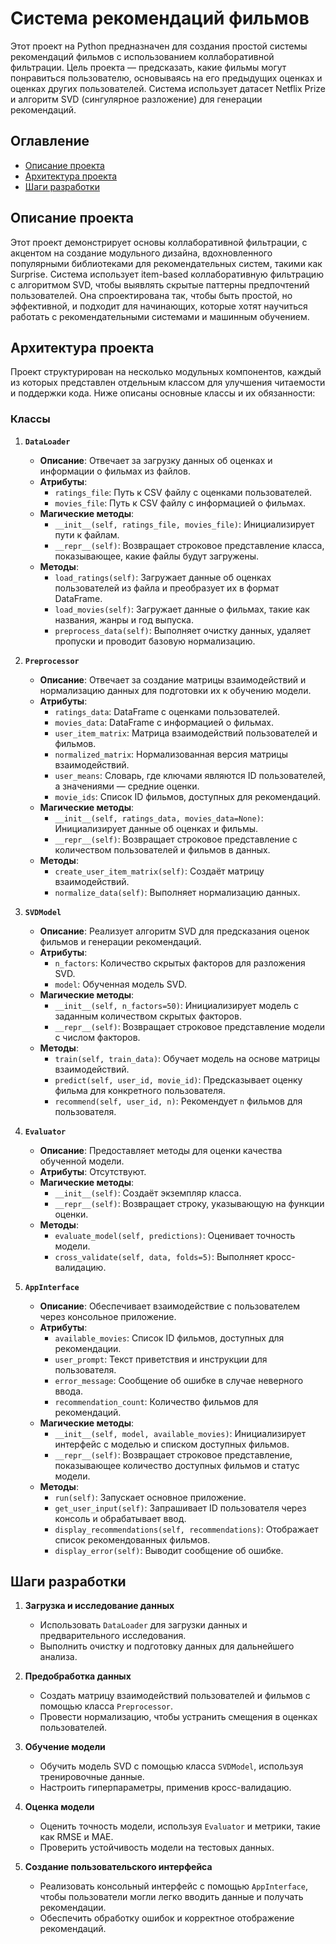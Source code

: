 # Система рекомендаций фильмов

Этот проект на Python предназначен для создания простой системы рекомендаций фильмов с использованием коллаборативной фильтрации. Цель проекта — предсказать, какие фильмы могут понравиться пользователю, основываясь на его предыдущих оценках и оценках других пользователей. Система использует датасет Netflix Prize и алгоритм SVD (сингулярное разложение) для генерации рекомендаций.

## Оглавление
- [Описание проекта](#описание-проекта)
- [Архитектура проекта](#архитектура-проекта)
- [Шаги разработки](#шаги-разработки)

## Описание проекта
Этот проект демонстрирует основы коллаборативной фильтрации, с акцентом на создание модульного дизайна, вдохновленного популярными библиотеками для рекомендательных систем, такими как Surprise. Система использует item-based коллаборативную фильтрацию с алгоритмом SVD, чтобы выявлять скрытые паттерны предпочтений пользователей. Она спроектирована так, чтобы быть простой, но эффективной, и подходит для начинающих, которые хотят научиться работать с рекомендательными системами и машинным обучением.

## Архитектура проекта
Проект структурирован на несколько модульных компонентов, каждый из которых представлен отдельным классом для улучшения читаемости и поддержки кода. Ниже описаны основные классы и их обязанности:

### Классы
1. **`DataLoader`**
    - **Описание**: Отвечает за загрузку данных об оценках и информации о фильмах из файлов.
    - **Атрибуты**: 
        - `ratings_file`: Путь к CSV файлу с оценками пользователей.
        - `movies_file`: Путь к CSV файлу с информацией о фильмах.
    - **Магические методы**:
        - `__init__(self, ratings_file, movies_file)`: Инициализирует пути к файлам.
        - `__repr__(self)`: Возвращает строковое представление класса, показывающее, какие файлы будут загружены.
    - **Методы**:
        - `load_ratings(self)`: Загружает данные об оценках пользователей из файла и преобразует их в формат DataFrame.
        - `load_movies(self)`: Загружает данные о фильмах, такие как названия, жанры и год выпуска.
        - `preprocess_data(self)`: Выполняет очистку данных, удаляет пропуски и проводит базовую нормализацию.

2. **`Preprocessor`**
    - **Описание**: Отвечает за создание матрицы взаимодействий и нормализацию данных для подготовки их к обучению модели.
    - **Атрибуты**: 
        - `ratings_data`: DataFrame с оценками пользователей.
        - `movies_data`: DataFrame с информацией о фильмах.
        - `user_item_matrix`: Матрица взаимодействий пользователей и фильмов.
        - `normalized_matrix`: Нормализованная версия матрицы взаимодействий.
        - `user_means`: Словарь, где ключами являются ID пользователей, а значениями — средние оценки.
        - `movie_ids`: Список ID фильмов, доступных для рекомендаций.
    - **Магические методы**:
        - `__init__(self, ratings_data, movies_data=None)`: Инициализирует данные об оценках и фильмы.
        - `__repr__(self)`: Возвращает строковое представление с количеством пользователей и фильмов в данных.
    - **Методы**:
        - `create_user_item_matrix(self)`: Создаёт матрицу взаимодействий.
        - `normalize_data(self)`: Выполняет нормализацию данных.

3. **`SVDModel`**
    - **Описание**: Реализует алгоритм SVD для предсказания оценок фильмов и генерации рекомендаций.
    - **Атрибуты**:
        - `n_factors`: Количество скрытых факторов для разложения SVD.
        - `model`: Обученная модель SVD.
    - **Магические методы**:
        - `__init__(self, n_factors=50)`: Инициализирует модель с заданным количеством скрытых факторов.
        - `__repr__(self)`: Возвращает строковое представление модели с числом факторов.
    - **Методы**:
        - `train(self, train_data)`: Обучает модель на основе матрицы взаимодействий.
        - `predict(self, user_id, movie_id)`: Предсказывает оценку фильма для конкретного пользователя.
        - `recommend(self, user_id, n)`: Рекомендует `n` фильмов для пользователя.

4. **`Evaluator`**
    - **Описание**: Предоставляет методы для оценки качества обученной модели.
    - **Атрибуты**: Отсутствуют.
    - **Магические методы**:
        - `__init__(self)`: Создаёт экземпляр класса.
        - `__repr__(self)`: Возвращает строку, указывающую на функции оценки.
    - **Методы**:
        - `evaluate_model(self, predictions)`: Оценивает точность модели.
        - `cross_validate(self, data, folds=5)`: Выполняет кросс-валидацию.

5. **`AppInterface`**
    - **Описание**: Обеспечивает взаимодействие с пользователем через консольное приложение.
    - **Атрибуты**:
        - `available_movies`: Список ID фильмов, доступных для рекомендации.
        - `user_prompt`: Текст приветствия и инструкции для пользователя.
        - `error_message`: Сообщение об ошибке в случае неверного ввода.
        - `recommendation_count`: Количество фильмов для рекомендаций.
    - **Магические методы**:
        - `__init__(self, model, available_movies)`: Инициализирует интерфейс с моделью и списком доступных фильмов.
        - `__repr__(self)`: Возвращает строковое представление, показывающее количество доступных фильмов и статус модели.
    - **Методы**:
        - `run(self)`: Запускает основное приложение.
        - `get_user_input(self)`: Запрашивает ID пользователя через консоль и обрабатывает ввод.
        - `display_recommendations(self, recommendations)`: Отображает список рекомендованных фильмов.
        - `display_error(self)`: Выводит сообщение об ошибке.

## Шаги разработки
1. **Загрузка и исследование данных**
    - Использовать `DataLoader` для загрузки данных и предварительного исследования.
    - Выполнить очистку и подготовку данных для дальнейшего анализа.

2. **Предобработка данных**
    - Создать матрицу взаимодействий пользователей и фильмов с помощью класса `Preprocessor`.
    - Провести нормализацию, чтобы устранить смещения в оценках пользователей.

3. **Обучение модели**
    - Обучить модель SVD с помощью класса `SVDModel`, используя тренировочные данные.
    - Настроить гиперпараметры, применив кросс-валидацию.

4. **Оценка модели**
    - Оценить точность модели, используя `Evaluator` и метрики, такие как RMSE и MAE.
    - Проверить устойчивость модели на тестовых данных.

5. **Создание пользовательского интерфейса**
    - Реализовать консольный интерфейс с помощью `AppInterface`, чтобы пользователи могли легко вводить данные и получать рекомендации.
    - Обеспечить обработку ошибок и корректное отображение рекомендаций.
